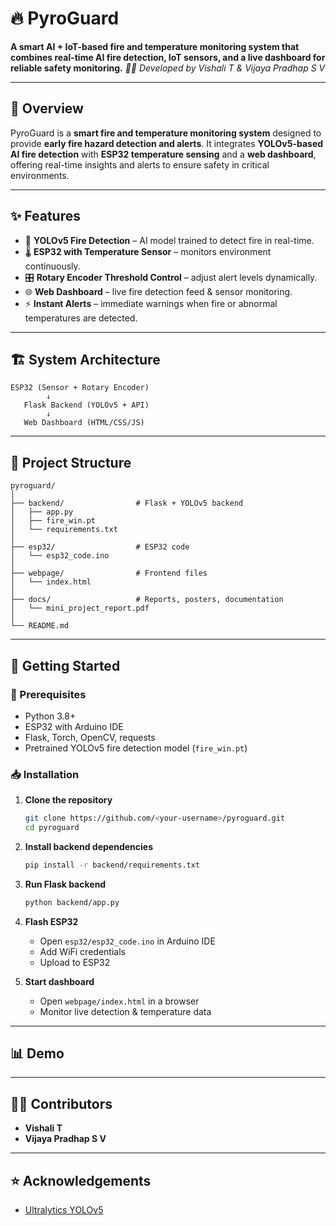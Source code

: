 # 🔥 PyroGuard

**A smart AI + IoT-based fire and temperature monitoring system that combines real-time AI fire detection, IoT sensors, and a live dashboard for reliable safety monitoring.**
*👩‍💻 Developed by Vishali T & Vijaya Pradhap S V*

---

## 📌 Overview

PyroGuard is a **smart fire and temperature monitoring system** designed to provide **early fire hazard detection and alerts**.
It integrates **YOLOv5-based AI fire detection** with **ESP32 temperature sensing** and a **web dashboard**, offering real-time insights and alerts to ensure safety in critical environments.

---

## ✨ Features

* 🔎 **YOLOv5 Fire Detection** – AI model trained to detect fire in real-time.
* 🌡 **ESP32 with Temperature Sensor** – monitors environment continuously.
* 🎛 **Rotary Encoder Threshold Control** – adjust alert levels dynamically.
* 🌐 **Web Dashboard** – live fire detection feed & sensor monitoring.
* ⚡ **Instant Alerts** – immediate warnings when fire or abnormal temperatures are detected.

---

## 🏗 System Architecture

```
ESP32 (Sensor + Rotary Encoder)
        ↓
   Flask Backend (YOLOv5 + API)
        ↓
   Web Dashboard (HTML/CSS/JS)
```

---

## 📂 Project Structure

```
pyroguard/
│
├── backend/                # Flask + YOLOv5 backend
│   ├── app.py
│   ├── fire_win.pt
│   └── requirements.txt
│
├── esp32/                  # ESP32 code
│   └── esp32_code.ino
│
├── webpage/                # Frontend files
│   └── index.html
│
├── docs/                   # Reports, posters, documentation
│   └── mini_project_report.pdf
│
└── README.md
```

---

## 🚀 Getting Started

### 🔧 Prerequisites

* Python 3.8+
* ESP32 with Arduino IDE
* Flask, Torch, OpenCV, requests
* Pretrained YOLOv5 fire detection model (`fire_win.pt`)

### 📥 Installation

1. **Clone the repository**

   ```bash
   git clone https://github.com/<your-username>/pyroguard.git
   cd pyroguard
   ```

2. **Install backend dependencies**

   ```bash
   pip install -r backend/requirements.txt
   ```

3. **Run Flask backend**

   ```bash
   python backend/app.py
   ```

4. **Flash ESP32**

   * Open `esp32/esp32_code.ino` in Arduino IDE
   * Add WiFi credentials
   * Upload to ESP32

5. **Start dashboard**

   * Open `webpage/index.html` in a browser
   * Monitor live detection & temperature data

---

## 📊 Demo



---

## 👩‍💻 Contributors

* **Vishali T**
* **Vijaya Pradhap S V**
---

## ⭐ Acknowledgements

* [Ultralytics YOLOv5](https://github.com/ultralytics/yolov5)
  
